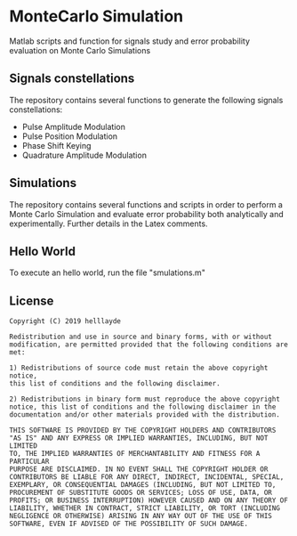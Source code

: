 # MonteCarlo Simulation
Matlab scripts and function for signals study and error probability evaluation on Monte Carlo Simulations

## Signals constellations
The repository contains several functions to generate the following signals constellations:
* Pulse Amplitude Modulation
* Pulse Position Modulation
* Phase Shift Keying
* Quadrature Amplitude Modulation

## Simulations
The repository contains several functions and scripts in order to perform a Monte Carlo Simulation and evaluate error probability both analytically and experimentally. Further details in the Latex comments.

## Hello World
To execute an hello world, run the file "smulations.m"

## License
```
Copyright (C) 2019 helllayde

Redistribution and use in source and binary forms, with or without 
modification, are permitted provided that the following conditions are 
met:

1) Redistributions of source code must retain the above copyright notice, 
this list of conditions and the following disclaimer.

2) Redistributions in binary form must reproduce the above copyright 
notice, this list of conditions and the following disclaimer in the 
documentation and/or other materials provided with the distribution.
 
THIS SOFTWARE IS PROVIDED BY THE COPYRIGHT HOLDERS AND CONTRIBUTORS 
"AS IS" AND ANY EXPRESS OR IMPLIED WARRANTIES, INCLUDING, BUT NOT LIMITED 
TO, THE IMPLIED WARRANTIES OF MERCHANTABILITY AND FITNESS FOR A PARTICULAR 
PURPOSE ARE DISCLAIMED. IN NO EVENT SHALL THE COPYRIGHT HOLDER OR 
CONTRIBUTORS BE LIABLE FOR ANY DIRECT, INDIRECT, INCIDENTAL, SPECIAL, 
EXEMPLARY, OR CONSEQUENTIAL DAMAGES (INCLUDING, BUT NOT LIMITED TO, 
PROCUREMENT OF SUBSTITUTE GOODS OR SERVICES; LOSS OF USE, DATA, OR 
PROFITS; OR BUSINESS INTERRUPTION) HOWEVER CAUSED AND ON ANY THEORY OF
LIABILITY, WHETHER IN CONTRACT, STRICT LIABILITY, OR TORT (INCLUDING 
NEGLIGENCE OR OTHERWISE) ARISING IN ANY WAY OUT OF THE USE OF THIS 
SOFTWARE, EVEN IF ADVISED OF THE POSSIBILITY OF SUCH DAMAGE.
```
